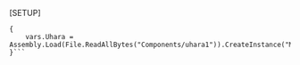 [SETUP]

```startup
{
    vars.Uhara = Assembly.Load(File.ReadAllBytes("Components/uhara1")).CreateInstance("Main");
}```

